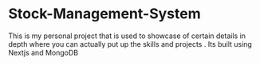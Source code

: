 # Stock-Management-System
This is my personal project that is used to showcase of certain details in depth where you can actually put up the skills and projects . Its built using Nextjs and MongoDB
